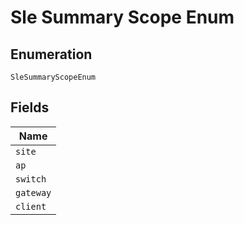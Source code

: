 
# Sle Summary Scope Enum

## Enumeration

`SleSummaryScopeEnum`

## Fields

| Name |
|  --- |
| `site` |
| `ap` |
| `switch` |
| `gateway` |
| `client` |

